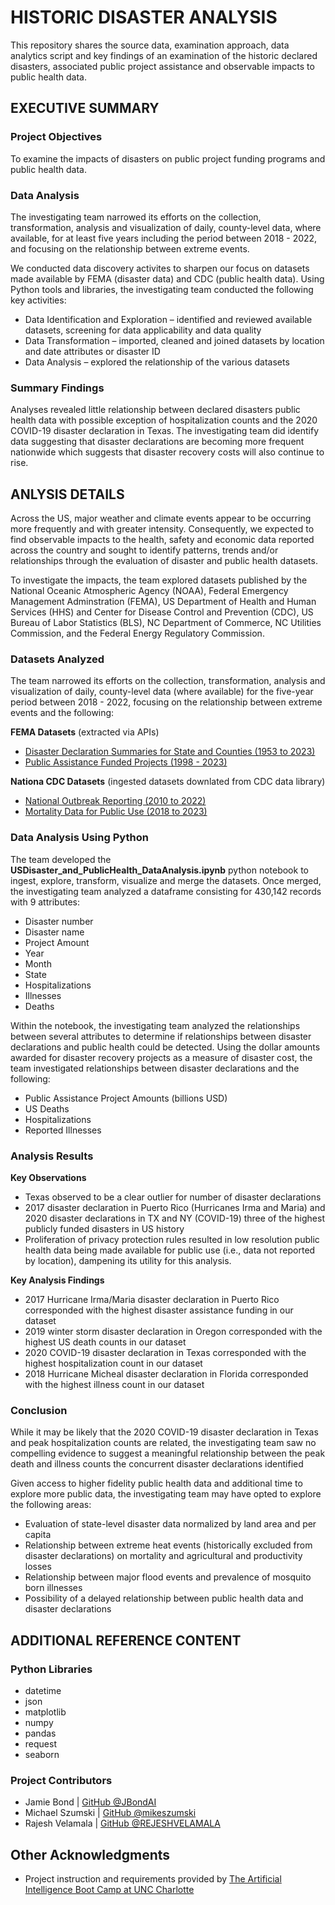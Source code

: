  # HISTORIC DISASTER ANALYSIS
This repository shares the source data, examination approach, data analytics script and key findings of an examination of the historic declared disasters, associated public project assistance and observable impacts to public health data.

## EXECUTIVE SUMMARY

### Project Objectives
To examine the impacts of disasters on public project funding programs and public health data. 

### Data Analysis
The investigating team narrowed its efforts on the collection, transformation, analysis and visualization of daily, county-level data, where available, for at least five years including the period between 2018 - 2022, and focusing on the relationship between extreme events. 

We conducted data discovery activites to sharpen our focus on datasets made available by FEMA (disaster data) and CDC (public health data). Using Python tools and libraries, the investigating team conducted the following key activities:
* Data Identification and Exploration –  identified and reviewed available datasets, screening for data applicability and data quality
* Data Transformation – imported, cleaned and joined datasets by location and date attributes or disaster ID
* Data Analysis – explored the relationship of the various datasets  

### Summary Findings
Analyses revealed little relationship between declared disasters public health data with possible exception of hospitalization counts and the 2020 COVID-19 disaster declaration in Texas.
The investigating team did identify data suggesting that disaster declarations are becoming more frequent nationwide which suggests that disaster recovery costs will also continue to rise.


## ANLYSIS DETAILS
Across the US, major weather and climate events appear to be occurring more frequently and with greater intensity. Consequently, we expected to find observable impacts to the health, safety and economic data reported across the country and sought to identify patterns, trends and/or relationships through the evaluation of disaster and public health datasets. 
 
To investigate the impacts, the team explored datasets published by the National Oceanic Atmospheric Agency (NOAA), Federal Emergency Management Adminstration (FEMA), US Department of Health and Human Services (HHS) and Center for Disease Control and Prevention (CDC), US Bureau of Labor Statistics (BLS), NC Department of Commerce, NC Utilities Commission, and the Federal Energy Regulatory Commission. 

### Datasets Analyzed
The team narrowed its efforts on the collection, transformation, analysis and visualization of daily, county-level data (where available) for the five-year period between 2018 - 2022, focusing on the relationship between extreme events and the following:

__FEMA Datasets__ (extracted via APIs)
* [Disaster Declaration Summaries for State and Counties (1953 to 2023)](https://www.fema.gov/data-visualization/disaster-declarations-states-and-counties)
* [Public Assistance Funded Projects (1998 - 2023)](https://www.fema.gov/openfema-data-page/public-assistance-funded-projects-details-v1)

__Nationa CDC Datasets__ (ingested datasets downlated from CDC data library)
* [National Outbreak Reporting (2010 to 2022)](https://wonder.cdc.gov/nndss/nndss_weekly_tables_menu.asp)
* [Mortality Data for Public Use (2018 to 2023)](https://www.cdc.gov/nchs/nvss/mortality_public_use_data.htm)


### Data Analysis Using Python
The team developed the __USDisaster_and_PublicHealth_DataAnalysis.ipynb__ python notebook to ingest, explore, transform, visualize and merge the datasets. Once merged, the investigating team analyzed a dataframe consisting for 430,142 records with 9 attributes:
* Disaster number
* Disaster name
* Project Amount
* Year
* Month
* State 
* Hospitalizations
* Illnesses
* Deaths

Within the notebook, the investigating team analyzed the relationships between several attributes to determine if relationships between disaster declarations and public health could be detected. Using the dollar amounts awarded for disaster recovery projects as a measure of disaster cost, the team investigated relationships between disaster declarations and the following:
* Public Assistance Project Amounts (billions USD)
* US Deaths
* Hospitalizations
* Reported Illnesses

### Analysis Results
__Key Observations__ 
* Texas observed to be a clear outlier for number of disaster declarations
* 2017 disaster declaration in Puerto Rico (Hurricanes Irma and Maria) and 2020 disaster declarations in TX and NY (COVID-19) three of the highest publicly funded disasters in US history 
* Proliferation of privacy protection rules resulted in low resolution public health data being made available for public use (i.e., data not reported by location), dampening its utility for this analysis.

__Key Analysis Findings__
* 2017 Hurricane Irma/Maria disaster declaration in Puerto Rico corresponded with the highest disaster assistance funding in our dataset 
* 2019 winter storm disaster declaration in Oregon corresponded with the highest US death counts in our dataset 
* 2020 COVID-19 disaster declaration in Texas corresponded with the highest hospitalization count in our dataset
* 2018 Hurricane Micheal disaster declaration in Florida corresponded with the highest illness count in our dataset

### Conclusion
While it may be likely that the 2020 COVID-19 disaster declaration in Texas and peak hospitalization counts are related, the investigating team saw no compelling evidence to suggest a meaningful relationship between the peak death and illness counts the concurrent disaster declarations identified

Given access to higher fidelity public health data and additional time to explore more public data, the investigating team may have opted to explore the following areas:
* Evaluation of state-level disaster data normalized by land area and per capita
* Relationship between extreme heat events (historically excluded from disaster declarations) on mortality and agricultural and productivity losses
* Relationship between major flood events and prevalence of mosquito born illnesses
* Possibility of a delayed relationship between public health data and disaster declarations



## ADDITIONAL REFERENCE CONTENT
### Python Libraries
* datetime
* json
* matplotlib
* numpy
* pandas
* request
* seaborn

### Project Contributors
* Jamie Bond | [GitHub @JBondAI](https://github.com/jbondAI/) 
* Michael Szumski | [GitHub @mikeszumski](https://github.com/mikeszumski/)
* Rajesh Velamala | [GitHub @REJESHVELAMALA](https://github.com/rajeshvelamala/)

## Other Acknowledgments
* Project instruction and requirements provided by [The Artificial Intelligence Boot Camp at UNC Charlotte](https://bootcamp.charlotte.edu/artificial-intelligence/)

